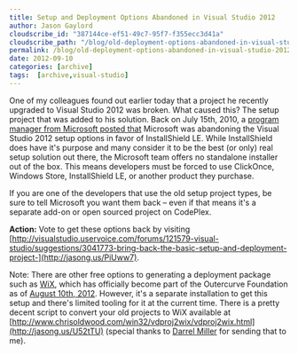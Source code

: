 ```yaml
---
title: Setup and Deployment Options Abandoned in Visual Studio 2012
author: Jason Gaylord
cloudscribe_id: "387144ce-ef51-49c7-95f7-f355ecc3d41a"
cloudscribe_path: "/blog/old-deployment-options-abandoned-in-visual-studio-2012"
permalink: /blog/old-deployment-options-abandoned-in-visual-studio-2012
date: 2012-09-10
categories: [archive]
tags:  [archive,visual-studio]
---
```


One of my colleagues found out earlier today that a project he recently upgraded to Visual Studio 2012 was broken. What caused this? The setup project that was added to his solution. Back on July 15th, 2010, a [program manager from Microsoft posted that](http://jasong.us/PiU7K4) Microsoft was abandoning the Visual Studio 2012 setup options in favor of InstallShield LE. While InstallShield does have it's purpose and many consider it to be the best (or only) real setup solution out there, the Microsoft team offers no standalone installer out of the box. This means developers must be forced to use ClickOnce, Windows Store, InstallShield LE, or another product they purchase.

If you are one of the developers that use the old setup project types, be sure to tell Microsoft you want them back – even if that means it's a separate add-on or open sourced project on CodePlex.

**Action:** Vote to get these options back by visiting [http://visualstudio.uservoice.com/forums/121579-visual-studio/suggestions/3041773-bring-back-the-basic-setup-and-deployment-project-](http://jasong.us/PiUww7).

Note: There are other free options to generating a deployment package such as [WiX](http://jasong.us/RyhWzm), which has officially become part of the Outercurve Foundation as of [August 10th, 2012](http://jasong.us/RyhO2O). However, it's a separate installation to get this setup and there's limited tooling for it at the current time. There is a pretty decent script to convert your old projects to WiX available at [http://www.chrisoldwood.com/win32/vdproj2wix/vdproj2wix.html](http://jasong.us/U52tTU) (special thanks to [Darrel Miller](http://jasong.us/U52DL9) for sending that to me).